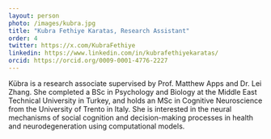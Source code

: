 ```yaml
---
layout: person
photo: /images/kubra.jpg
title: "Kubra Fethiye Karatas, Research Assistant"
order: 4
twitter: https://x.com/KubraFethiye
linkedin: https://www.linkedin.com/in/kubrafethiyekaratas/
orcid: https://orcid.org/0009-0001-4776-2227
---
```


Kübra is a research associate supervised by Prof. Matthew Apps and Dr. Lei Zhang. She completed a BSc in Psychology and Biology at the Middle East Technical University in Turkey, and holds an MSc in Cognitive Neuroscience from the University of Trento in Italy. She is interested in the neural mechanisms of social cognition and decision-making processes in health and neurodegeneration using computational models.
